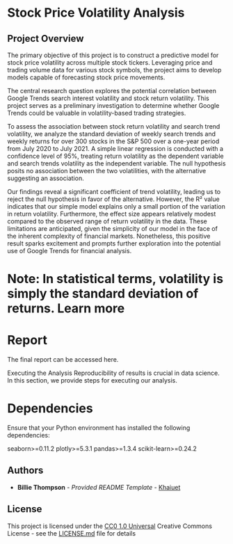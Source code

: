 # Stock Price Volatility Analysis

## Project Overview

The primary objective of this project is to construct a predictive model for stock price volatility across multiple stock tickers. Leveraging price and trading volume data for various stock symbols, the project aims to develop models capable of forecasting stock price movements.

The central research question explores the potential correlation between Google Trends search interest volatility and stock return volatility. This project serves as a preliminary investigation to determine whether Google Trends could be valuable in volatility-based trading strategies.

To assess the association between stock return volatility and search trend volatility, we analyze the standard deviation of weekly search trends and weekly returns for over 300 stocks in the S&P 500 over a one-year period from July 2020 to July 2021. A simple linear regression is conducted with a confidence level of 95%, treating return volatility as the dependent variable and search trends volatility as the independent variable. The null hypothesis posits no association between the two volatilities, with the alternative suggesting an association.

Our findings reveal a significant coefficient of trend volatility, leading us to reject the null hypothesis in favor of the alternative. However, the R² value indicates that our simple model explains only a small portion of the variation in return volatility. Furthermore, the effect size appears relatively modest compared to the observed range of return volatility in the data. These limitations are anticipated, given the simplicity of our model in the face of the inherent complexity of financial markets. Nonetheless, this positive result sparks excitement and prompts further exploration into the potential use of Google Trends for financial analysis.

# Note: In statistical terms, volatility is simply the standard deviation of returns. Learn more

# Report
The final report can be accessed here.

Executing the Analysis
Reproducibility of results is crucial in data science. In this section, we provide steps for executing our analysis.

# Dependencies
Ensure that your Python environment has installed the following dependencies:

seaborn>=0.11.2
plotly>=5.3.1
pandas>=1.3.4
scikit-learn>=0.24.2


## Authors

  - **Billie Thompson** - *Provided README Template* -
    [Khaiuet](https://github.com/Khaiuet)


## License

This project is licensed under the [CC0 1.0 Universal](LICENSE.md)
Creative Commons License - see the [LICENSE.md](LICENSE.md) file for
details

